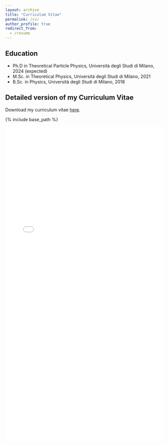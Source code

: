 ```yaml
---
layout: archive
title: "Curriculum Vitae"
permalink: /cv/
author_profile: true
redirect_from:
  - /resume
---
```


## Education
* Ph.D in Theoretical Particle Physics, Università degli Studi di Milano, 2024 (expected)
* M.Sc. in Theoretical Physics, Università degli Studi di Milano, 2021
* B.Sc. in Physics, Università degli Studi di Milano, 2018


## Detailed version of my Curriculum Vitae 

Download my curriculum vitae
<a href="../files/Curriculum_Vitae.pdf" download> here</a>.

{% include base_path %}
<iframe src="../files/Curriculum_Vitae.pdf" style="width:100%; height:1000px;" frameborder="0"></iframe> <!-- pdf viewer -->


<!--
Education
======
* Ph.D in Theoretical Particle Physics, Università degli Studi di Milano, 2024 (expected)
* M.Sc. in Theoretical Physics, Università degli Studi di Milano, 2021
* B.Sc. in Physics, Università degli Studi di Milano, 2018


Work experience
======
* Spring 2024: Academic Pages Collaborator
  * Github University
  * Duties includes: Updates and improvements to template
  * Supervisor: The Users

* Fall 2015: Research Assistant
  * Github University
  * Duties included: Merging pull requests
  * Supervisor: Professor Hub

* Summer 2015: Research Assistant
  * Github University
  * Duties included: Tagging issues
  * Supervisor: Professor Git

  

Skills
======
* Skill 1
* Skill 2
  * Sub-skill 2.1
  * Sub-skill 2.2
  * Sub-skill 2.3
* Skill 3


Publications
======
  <ul>{% for post in site.publications reversed %}
    {% include archive-single-cv.html %}
  {% endfor %}</ul>
  
Talks
======
  <ul>{% for post in site.talks reversed %}
    {% include archive-single-talk-cv.html  %}
  {% endfor %}</ul>
  
Teaching
======
  <ul>{% for post in site.teaching reversed %}
    {% include archive-single-cv.html %}
  {% endfor %}</ul>
  
 
Service and leadership
======
* Currently signed in to 43 different slack teams
-->
